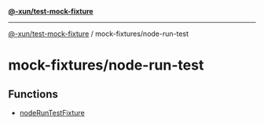 [**@-xun/test-mock-fixture**](../../README.md)

***

[@-xun/test-mock-fixture](../../README.md) / mock-fixtures/node-run-test

# mock-fixtures/node-run-test

## Functions

- [nodeRunTestFixture](functions/nodeRunTestFixture.md)
